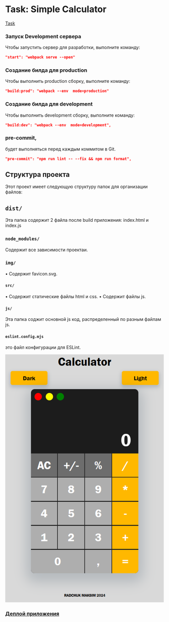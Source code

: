 # Task: Simple Calculator
[Task](https://docs.google.com/document/d/1zpXXeSae-BlcxPKgw3DhxZA92cspVailrPYoaXSYrW8/edit?tab=t.0)


### Запуск Development сервера
<p>Чтобы запустить сервер для разработки, выполните команду:</p>

```json
"start": "webpack serve --open"
```
### Создание билда для production
<p>Чтобы выполнить production сборку, выполните команду:</p>

```json
"build:prod": "webpack --env  mode=production"
```

### Создание билда для development
<p>Чтобы выполнить development сборку, выполните команду:</p>

```json
"build:dev": "webpack --env  mode=development",
```
### pre-commit, 
будет выполняться перед каждым коммитом в Git.

```json
"pre-commit": "npm run lint -- --fix && npm run format",
```


## Структура проекта 

Этот проект имеет следующую структуру папок для организации файлов:

## `dist/`

Эта папка содержит 2 файла после build приложения: index.html и index.js

### `node_modules/`

Cодержит все зависимости проектаи. 


### `img/`

•  Содержит favicon.svg.


#### `src/`

•  Содержит статические файлы html и css.
•  Содержит файлы js.

#### `js/`

Эта папка соджит основной js код, распределенный по разным файлам js.


#### `eslint.config.mjs`

это файл конфигурации для ESLint.
 
![calculator](./src/img/image.png)

### [Деплой приложения](https://clever-starburst-191070.netlify.app/)




